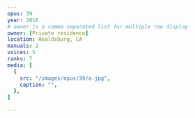 ```yaml
---
opus: 39
year: 2016
# owner is a comma separated list for multiple row display
owner: [Private residence]
location: Healdsburg, CA
manuals: 2
voices: 5
ranks: 7
media: [
  {
    src: "/images/opus/39/a.jpg",
    caption: "",
  },
]

---
```

